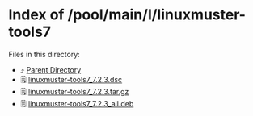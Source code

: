 
# Index of /pool/main/l/linuxmuster-tools7
Files in this directory:
- ⤴ [Parent Directory](../)
- 🗒 [linuxmuster-tools7_7.2.3.dsc](linuxmuster-tools7_7.2.3.dsc)
- 🗒 [linuxmuster-tools7_7.2.3.tar.gz](linuxmuster-tools7_7.2.3.tar.gz)
- 🗒 [linuxmuster-tools7_7.2.3_all.deb](linuxmuster-tools7_7.2.3_all.deb)
